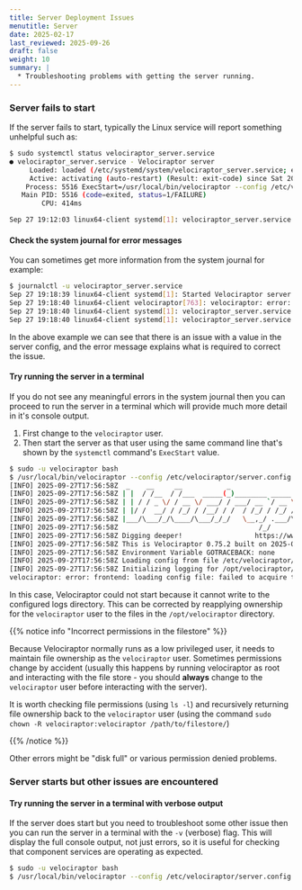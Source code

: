 ```yaml
---
title: Server Deployment Issues
menutitle: Server
date: 2025-02-17
last_reviewed: 2025-09-26
draft: false
weight: 10
summary: |
  * Troubleshooting problems with getting the server running.
---
```


### Server fails to start

If the server fails to start, typically the Linux service will report something
unhelpful such as:

```sh
$ sudo systemctl status velociraptor_server.service
● velociraptor_server.service - Velociraptor server
     Loaded: loaded (/etc/systemd/system/velociraptor_server.service; enabled; vendor preset: enabled)
     Active: activating (auto-restart) (Result: exit-code) since Sat 2025-09-27 19:12:03 SAST; 2s ago
    Process: 5516 ExecStart=/usr/local/bin/velociraptor --config /etc/velociraptor/server.config.yaml frontend (code=exited, status=1/FAILURE)
   Main PID: 5516 (code=exited, status=1/FAILURE)
        CPU: 414ms

Sep 27 19:12:03 linux64-client systemd[1]: velociraptor_server.service: Failed with result 'exit-code'.
```

#### Check the system journal for error messages

You can sometimes get more information from the system journal for example:

```sh
$ journalctl -u velociraptor_server.service
Sep 27 19:18:39 linux64-client systemd[1]: Started Velociraptor server.
Sep 27 19:18:40 linux64-client velociraptor[763]: velociraptor: error: frontend: starting frontend: Invalid GUI.public_url - this should refer to the externally accessible URL for the GUI application. It should end with '/app/index.html'
Sep 27 19:18:40 linux64-client systemd[1]: velociraptor_server.service: Main process exited, code=exited, status=1/FAILURE
Sep 27 19:18:40 linux64-client systemd[1]: velociraptor_server.service: Failed with result 'exit-code'.
```

In the above example we can see that there is an issue with a value in the
server config, and the error message explains what is required to correct the
issue.


#### Try running the server in a terminal

If you do not see any meaningful errors in the system journal then you can
proceed to run the server in a terminal which will provide much more detail in
it's console output.

1. First change to the `velociraptor` user.
2. Then start the server as that user using the same command line that's shown by
the `systemctl` command's `ExecStart` value.

```sh
$ sudo -u velociraptor bash
$ /usr/local/bin/velociraptor --config /etc/velociraptor/server.config.yaml frontend
[INFO] 2025-09-27T17:56:58Z  _    __     __           _                  __
[INFO] 2025-09-27T17:56:58Z | |  / /__  / /___  _____(_)________ _____  / /_____  _____
[INFO] 2025-09-27T17:56:58Z | | / / _ \/ / __ \/ ___/ / ___/ __ `/ __ \/ __/ __ \/ ___/
[INFO] 2025-09-27T17:56:58Z | |/ /  __/ / /_/ / /__/ / /  / /_/ / /_/ / /_/ /_/ / /
[INFO] 2025-09-27T17:56:58Z |___/\___/_/\____/\___/_/_/   \__,_/ .___/\__/\____/_/
[INFO] 2025-09-27T17:56:58Z                                   /_/
[INFO] 2025-09-27T17:56:58Z Digging deeper!                  https://www.velocidex.com
[INFO] 2025-09-27T17:56:58Z This is Velociraptor 0.75.2 built on 2025-09-18T07:55:39+02:00 (92250494d)
[INFO] 2025-09-27T17:56:58Z Environment Variable GOTRACEBACK: none
[INFO] 2025-09-27T17:56:58Z Loading config from file /etc/velociraptor/server.config.yaml
[INFO] 2025-09-27T17:56:58Z Initializing logging for /opt/velociraptor/logs/Velociraptor
velociraptor: error: frontend: loading config file: failed to acquire target io.Writer: failed to create a new file /opt/velociraptor/logs/Velociraptor_info.log.202509220000: failed to open file /opt/velociraptor/logs/Velociraptor_info.log.202509220000: open /opt/velociraptor/logs/Velociraptor_info.log.202509220000: permission denied
```

In this case, Velociraptor could not start because it cannot write to the
configured logs directory. This can be corrected by reapplying ownership for the
`velociraptor` user to the files in the `/opt/velociraptor` directory.

{{% notice info "Incorrect permissions in the filestore" %}}

Because Velociraptor normally runs as a low privileged user, it needs to
maintain file ownership as the `velociraptor` user. Sometimes permissions change
by accident (usually this happens by running velociraptor as root and
interacting with the file store - you should **always** change to the
`velociraptor` user before interacting with the server).

It is worth checking file permissions (using `ls -l`) and recursively returning
file ownership back to the `velociraptor` user
(using the command `sudo chown -R velociraptor:velociraptor /path/to/filestore/`)

{{% /notice %}}

Other errors might be "disk full" or various permission denied problems.

### Server starts but other issues are encountered

#### Try running the server in a terminal with verbose output

If the server does start but you need to troubleshoot some other issue then you
can run the server in a terminal with the `-v` (verbose) flag. This will display
the full console output, not just errors, so it is useful for checking that
component services are operating as expected.

```sh
$ sudo -u velociraptor bash
$ /usr/local/bin/velociraptor --config /etc/velociraptor/server.config.yaml frontend -v
```

